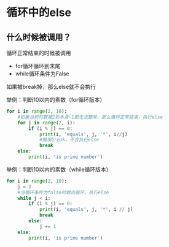 # 循环中的else

## 什么时候被调用？
循环正常结束的时候被调用
+ for循环循环到末尾
+ while循环条件为False

如果被break掉，那么else就不会执行

举例：判断10以内的素数（for循环版本）
```python
for i in range(2, 10):
    #如果当前的数被2到本身-1都无法整除，那么循环正常结束，执行else  
    for j in range(2, i):
        if (i % j) == 0:
            print(i, 'equals', j, '*', i//j)
            #触发break，不会执行else
            break
    else:
        print(i, 'is prime number')
```
举例：判断10以内的素数（while循环版本）
```python
for i in range(2, 10):
    j = 2
    #当循环条件为false时跳出循环，执行else
    while j < i:
        if (i % j) == 0:
            print(i, 'equals', j, '*', i // j)
            break
        else:
            j += 1
    else:
        print(i, 'is prime number')
```

